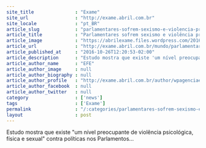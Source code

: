 ```yaml
---
site_title               : "Exame"
site_url                 : "http://exame.abril.com.br"
site_locale              : "pt_BR"
article_slug             : "parlamentares-sofrem-sexismo-e-violencia-preocupantes-diz-uip"
article_title            : "Parlamentares sofrem sexismo e violência preocupantes, diz UIP"
article_image            : "https://abrilexame.files.wordpress.com/2016/09/size_960_16_9_20151019-14270-m75v1t.jpg?quality=70&strip=all&w=960"
article_url              : "http://exame.abril.com.br/mundo/parlamentares-sofrem-sexismo-e-violencia-preocupantes-diz-uip/"
article_published_at     : "2016-10-26T12:20:53-02:00"
article_description      : "Estudo mostra que existe 'um nível preocupante de violência psicológica, física e sexual' contra políticas nos Parlamentos..."
article_author_name      : "EFE"
article_author_image     : null
article_author_biography : null
article_author_profile   : "http://exame.abril.com.br/author/wpagenciaefe/"
article_author_facebook  : null
article_author_twitter   : null
category                 : ['news']
tags                     : ['Exame']
permalink                : "/:categories/parlamentares-sofrem-sexismo-e-violencia-preocupantes-diz-uip/"
layout                   : post
---
```


Estudo mostra que existe "um nível preocupante de violência psicológica, física e sexual" contra políticas nos Parlamentos...
